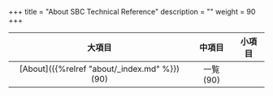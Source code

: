 +++
title = "About SBC Technical Reference"
description = ""
weight = 90
+++

|大項目|中項目|小項目|
|:------:|:-----:|:------:|
|[About]({{%relref "about/_index.md" %}}) (90)|一覧 (90)||| | [サイトマップ]({{%relref "about/sitemap.md" %}}) (100)||
